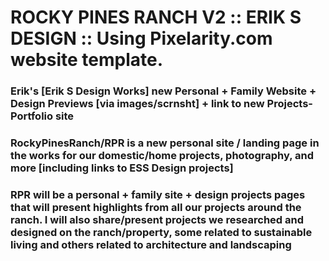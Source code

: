 # ROCKY PINES RANCH V2 :: ERIK S DESIGN :: Using Pixelarity.com website template. 
### Erik's [Erik S Design Works] new Personal + Family Website + Design Previews [via images/scrnsht] + link to new Projects-Portfolio site
### RockyPinesRanch/RPR is a new personal site / landing page in the works for our domestic/home projects, photography, and more [including links to ESS Design projects]
### RPR will be a personal + family site + design projects pages that will present highlights from all our projects around the ranch. I will also share/present projects we researched and designed on the ranch/property, some related to sustainable living and others related to architecture and landscaping
